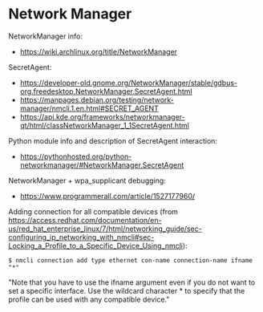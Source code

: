 # Network Manager

NetworkManager info:
* https://wiki.archlinux.org/title/NetworkManager

SecretAgent:
* https://developer-old.gnome.org/NetworkManager/stable/gdbus-org.freedesktop.NetworkManager.SecretAgent.html
* https://manpages.debian.org/testing/network-manager/nmcli.1.en.html#SECRET_AGENT
* https://api.kde.org/frameworks/networkmanager-qt/html/classNetworkManager_1_1SecretAgent.html

Python module info and description of SecretAgent interaction:
* https://pythonhosted.org/python-networkmanager/#NetworkManager.SecretAgent

NetworkManager + wpa_supplicant debugging:
* https://www.programmerall.com/article/1527177960/

Adding connection for all compatible devices (from
https://access.redhat.com/documentation/en-us/red_hat_enterprise_linux/7/html/networking_guide/sec-configuring_ip_networking_with_nmcli#sec-Locking_a_Profile_to_a_Specific_Device_Using_nmcli):

```console
$ nmcli connection add type ethernet con-name connection-name ifname "*"
```

"Note that you have to use the ifname argument even if you do not want to set a
specific interface. Use the wildcard character * to specify that the profile
can be used with any compatible device."
